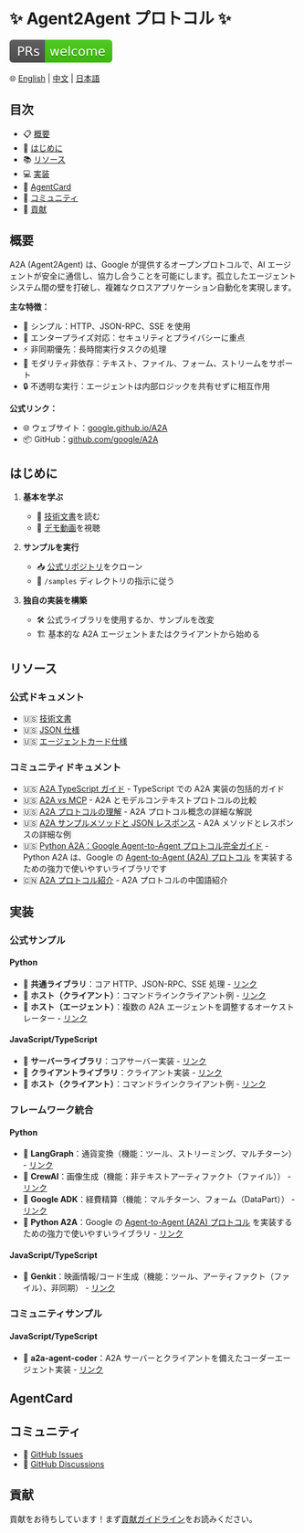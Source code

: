 # ✨ Agent2Agent プロトコル ✨

![PR Welcome](/images/prs-welcome.svg)

🌐 [English](README.md) | [中文](README.zh-CN.md) | [日本語](README.ja-JP.md)

## 目次

- 📋 [概要](#概要)
- 🚀 [はじめに](#はじめに)
- 📚 [リソース](#リソース)
- 💻 [実装](#実装)
- 🎴 [AgentCard](#agentcard)
- 👥 [コミュニティ](#コミュニティ)
- 🤝 [貢献](#貢献)

## 概要

A2A (Agent2Agent) は、Google が提供するオープンプロトコルで、AI エージェントが安全に通信し、協力し合うことを可能にします。孤立したエージェントシステム間の壁を打破し、複雑なクロスアプリケーション自動化を実現します。

**主な特徴：**
- 🎯 シンプル：HTTP、JSON-RPC、SSE を使用
- 🏢 エンタープライズ対応：セキュリティとプライバシーに重点
- ⚡ 非同期優先：長時間実行タスクの処理
- 🔄 モダリティ非依存：テキスト、ファイル、フォーム、ストリームをサポート
- 🔒 不透明な実行：エージェントは内部ロジックを共有せずに相互作用

**公式リンク：**
- 🌐 ウェブサイト：[google.github.io/A2A](https://google.github.io/A2A)
- 📦 GitHub：[github.com/google/A2A](https://github.com/google/A2A)

## はじめに

1. **基本を学ぶ**
   - 📖 [技術文書](https://google.github.io/A2A/#/documentation)を読む
   - 🎥 [デモ動画](https://storage.googleapis.com/gweb-developer-goog-blog-assets/original_videos/A2A_demo_v4.mp4)を視聴

2. **サンプルを実行**
   - 📥 [公式リポジトリ](https://github.com/google/A2A)をクローン
   - 📝 `/samples` ディレクトリの指示に従う

3. **独自の実装を構築**
   - 🛠️ 公式ライブラリを使用するか、サンプルを改変
   - 🏗️ 基本的な A2A エージェントまたはクライアントから始める

## リソース

### 公式ドキュメント
- 🇺🇸 [技術文書](https://google.github.io/A2A/#/documentation)
- 🇺🇸 [JSON 仕様](https://github.com/google/A2A/tree/main/specification/json)
- 🇺🇸 [エージェントカード仕様](https://google.github.io/A2A/#/documentation?id=agent-card)

### コミュニティドキュメント
- 🇺🇸 [A2A TypeScript ガイド](docs/a2a-typescript-guide.md) - TypeScript での A2A 実装の包括的ガイド
- 🇺🇸 [A2A vs MCP](docs/a2a-vs-mcp.md) - A2A とモデルコンテキストプロトコルの比較
- 🇺🇸 [A2A プロトコルの理解](docs/understanding-a2a-protocol.md) - A2A プロトコル概念の詳細な解説
- 🇺🇸 [A2A サンプルメソッドと JSON レスポンス](docs/a2a-sample-methods-and-json-responses.md) - A2A メソッドとレスポンスの詳細な例
- 🇺🇸 [Python A2A：Google Agent-to-Agent プロトコル完全ガイド](docs/python-a2a.md) - Python A2A は、Google の [Agent-to-Agent (A2A) プロトコル](https://google.github.io/A2A/) を実装するための強力で使いやすいライブラリです
- 🇨🇳 [A2A プロトコル紹介](https://mp.weixin.qq.com/s/ySDTLuWvJeO9n7uBw2XxmQ) - A2A プロトコルの中国語紹介

## 実装

### 公式サンプル

#### Python
- 🐍 **共通ライブラリ**：コア HTTP、JSON-RPC、SSE 処理 - [リンク](https://github.com/google/A2A/tree/main/samples/python/common)
- 🐍 **ホスト（クライアント）**：コマンドラインクライアント例 - [リンク](https://github.com/google/A2A/tree/main/samples/python/hosts/cli)
- 🐍 **ホスト（エージェント）**：複数の A2A エージェントを調整するオーケストレーター - [リンク](https://github.com/google/A2A/tree/main/samples/python/hosts/multiagent)

#### JavaScript/TypeScript
- 🚀 **サーバーライブラリ**：コアサーバー実装 - [リンク](https://github.com/google/A2A/tree/main/samples/js/src/server)
- 🚀 **クライアントライブラリ**：クライアント実装 - [リンク](https://github.com/google/A2A/tree/main/samples/js/src/client)
- 🚀 **ホスト（クライアント）**：コマンドラインクライアント例 - [リンク](https://github.com/google/A2A/blob/main/samples/js/src/cli.ts)

### フレームワーク統合

#### Python
- 🐍 **LangGraph**：通貨変換（機能：ツール、ストリーミング、マルチターン） - [リンク](https://github.com/google/A2A/tree/main/samples/python/agents/langgraph)
- 🐍 **CrewAI**：画像生成（機能：非テキストアーティファクト（ファイル）） - [リンク](https://github.com/google/A2A/tree/main/samples/python/agents/crewai)
- 🐍 **Google ADK**：経費精算（機能：マルチターン、フォーム（DataPart）） - [リンク](https://github.com/google/A2A/tree/main/samples/python/agents/google_adk)
- 🐍 **Python A2A**：Google の [Agent-to-Agent (A2A) プロトコル](https://google.github.io/A2A/) を実装するための強力で使いやすいライブラリ - [リンク](https://github.com/themanojdesai/python-a2a)

#### JavaScript/TypeScript
- 🚀 **Genkit**：映画情報/コード生成（機能：ツール、アーティファクト（ファイル）、非同期） - [リンク](https://github.com/google/A2A/tree/main/samples/js/src/agents)

### コミュニティサンプル

#### JavaScript/TypeScript
- 🚀 **a2a-agent-coder**：A2A サーバーとクライアントを備えたコーダーエージェント実装 - [リンク](https://github.com/sing1ee/a2a-agent-coder)

## AgentCard

## コミュニティ

- 🐛 [GitHub Issues](https://github.com/google/A2A/issues)
- 💬 [GitHub Discussions](https://github.com/google/A2A/discussions/)

## 貢献

貢献をお待ちしています！まず[貢献ガイドライン](CONTRIBUTING.md)をお読みください。 